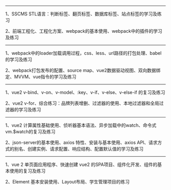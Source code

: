 ***

1、SSCMS STL语言：判断标签、翻页标签、数据库标签、站点标签的学习及练习

2、前端工程化、工程化方案、webpack的基本使用、webpack中的插件的学习及练习

***

1、webpack中的loader加载调用过程，css、less、url路径的打包处理、babel的学习及练习

2、webpack打包发布的配置、source map、vue2数据驱动视图、双向数据绑定、MVVM、vue指令的学习及练习

***

1、vue2 v-bind、v-on、v-model、:key、v-if、v-else、v-else-if 的复习及练习

2、vue2 v-for、综合练习：品牌列表增删、过滤器的使用、本地过滤器和全局过滤器的学习及练习

***

1、vue2 计算属性基础使用、侦听器基本语法、异步加载中的watch、命令式vm.$watch的复习及练习

2、json-server的基本使用、axios 特性、安装与基本使用、axios API、请求方式的别名、创建实例、请求配置、响应结构、配置默认值的学习及练习

***

1、vue 2 单页面应用程序、快速创建 vue2 的SPA项目、组件化开发、组件的基本使用的复习及练习

2、Element 基本安装使用、Layout布局、学生管理项目的练习